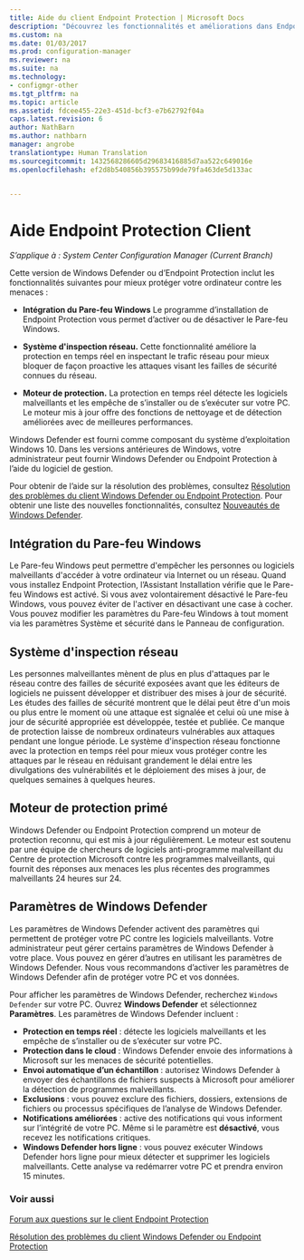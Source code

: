 ```yaml
---
title: Aide du client Endpoint Protection | Microsoft Docs
description: "Découvrez les fonctionnalités et améliorations dans Endpoint Protection qui vous aident à protéger votre ordinateur contre les menaces."
ms.custom: na
ms.date: 01/03/2017
ms.prod: configuration-manager
ms.reviewer: na
ms.suite: na
ms.technology:
- configmgr-other
ms.tgt_pltfrm: na
ms.topic: article
ms.assetid: fdcee455-22e3-451d-bcf3-e7b62792f04a
caps.latest.revision: 6
author: NathBarn
ms.author: nathbarn
manager: angrobe
translationtype: Human Translation
ms.sourcegitcommit: 1432568286605d29683416885d7aa522c649016e
ms.openlocfilehash: ef2d8b540856b395575b99de79fa463de5d133ac


---
```

# <a name="endpoint-protection-client-help"></a>Aide Endpoint Protection Client

*S’applique à : System Center Configuration Manager (Current Branch)*


Cette version de Windows Defender ou d’Endpoint Protection inclut les fonctionnalités suivantes pour mieux protéger votre ordinateur contre les menaces :  

-   **Intégration du Pare-feu Windows** Le programme d’installation de Endpoint Protection vous permet d’activer ou de désactiver le Pare-feu Windows.  

-   **Système d'inspection réseau.** Cette fonctionnalité améliore la protection en temps réel en inspectant le trafic réseau pour mieux bloquer de façon proactive les attaques visant les failles de sécurité connues du réseau.  

-   **Moteur de protection.** La protection en temps réel détecte les logiciels malveillants et les empêche de s’installer ou de s’exécuter sur votre PC. Le moteur mis à jour offre des fonctions de nettoyage et de détection améliorées avec de meilleures performances.  

Windows Defender est fourni comme composant du système d’exploitation Windows 10.  Dans les versions antérieures de Windows, votre administrateur peut fournir Windows Defender ou Endpoint Protection à l’aide du logiciel de gestion.

Pour obtenir de l’aide sur la résolution des problèmes, consultez [Résolution des problèmes du client Windows Defender ou Endpoint Protection](troubleshoot-endpoint-client.md). Pour obtenir une liste des nouvelles fonctionnalités, consultez [Nouveautés de Windows Defender](https://support.microsoft.com/help/29276/windows-10-whats-new-in-windows-defender).

## <a name="windows-firewall-integration"></a>Intégration du Pare-feu Windows  
 Le Pare-feu Windows peut permettre d'empêcher les personnes ou logiciels malveillants d'accéder à votre ordinateur via Internet ou un réseau. Quand vous installez Endpoint Protection, l’Assistant Installation vérifie que le Pare-feu Windows est activé. Si vous avez volontairement désactivé le Pare-feu Windows, vous pouvez éviter de l'activer en désactivant une case à cocher. Vous pouvez modifier les paramètres du Pare-feu Windows à tout moment via les paramètres Système et sécurité dans le Panneau de configuration.  

## <a name="network-inspection-system"></a>Système d'inspection réseau  
 Les personnes malveillantes mènent de plus en plus d'attaques par le réseau contre des failles de sécurité exposées avant que les éditeurs de logiciels ne puissent développer et distribuer des mises à jour de sécurité. Les études des failles de sécurité montrent que le délai peut être d'un mois ou plus entre le moment où une attaque est signalée et celui où une mise à jour de sécurité appropriée est développée, testée et publiée. Ce manque de protection laisse de nombreux ordinateurs vulnérables aux attaques pendant une longue période. Le système d'inspection réseau fonctionne avec la protection en temps réel pour mieux vous protéger contre les attaques par le réseau en réduisant grandement le délai entre les divulgations des vulnérabilités et le déploiement des mises à jour, de quelques semaines à quelques heures.  

## <a name="award-winning-protection-engine"></a>Moteur de protection primé  
 Windows Defender ou Endpoint Protection comprend un moteur de protection reconnu, qui est mis à jour régulièrement. Le moteur est soutenu par une équipe de chercheurs de logiciels anti-programme malveillant du Centre de protection Microsoft contre les programmes malveillants, qui fournit des réponses aux menaces les plus récentes des programmes malveillants 24 heures sur 24.  

## <a name="windows-defender-settings"></a>Paramètres de Windows Defender
Les paramètres de Windows Defender activent des paramètres qui permettent de protéger votre PC contre les logiciels malveillants. Votre administrateur peut gérer certains paramètres de Windows Defender à votre place. Vous pouvez en gérer d’autres en utilisant les paramètres de Windows Defender. Nous vous recommandons d’activer les paramètres de Windows Defender afin de protéger votre PC et vos données.

Pour afficher les paramètres de Windows Defender, recherchez `Windows Defender` sur votre PC. Ouvrez **Windows Defender** et sélectionnez **Paramètres**. Les paramètres de Windows Defender incluent :
- **Protection en temps réel** : détecte les logiciels malveillants et les empêche de s’installer ou de s’exécuter sur votre PC.
- **Protection dans le cloud** : Windows Defender envoie des informations à Microsoft sur les menaces de sécurité potentielles.
- **Envoi automatique d’un échantillon** : autorisez Windows Defender à envoyer des échantillons de fichiers suspects à Microsoft pour améliorer la détection de programmes malveillants.
- **Exclusions** : vous pouvez exclure des fichiers, dossiers, extensions de fichiers ou processus spécifiques de l’analyse de Windows Defender.
- **Notifications améliorées** : active des notifications qui vous informent sur l’intégrité de votre PC. Même si le paramètre est **désactivé**, vous recevez les notifications critiques.
- **Windows Defender hors ligne** : vous pouvez exécuter Windows Defender hors ligne pour mieux détecter et supprimer les logiciels malveillants. Cette analyse va redémarrer votre PC et prendra environ 15 minutes.

### <a name="see-also"></a>Voir aussi  
 [Forum aux questions sur le client Endpoint Protection](endpoint-protection-client-faq.md)   

 [Résolution des problèmes du client Windows Defender ou Endpoint Protection](troubleshoot-endpoint-client.md)



<!--HONumber=Jan17_HO1-->


